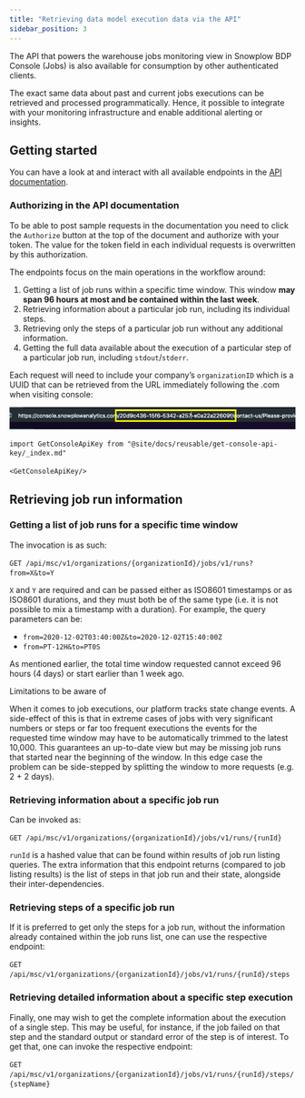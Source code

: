 ```yaml
---
title: "Retrieving data model execution data via the API"
sidebar_position: 3
---
```


The API that powers the warehouse jobs monitoring view in Snowplow BDP Console (Jobs) is also available for consumption by other authenticated clients.

The exact same data about past and current jobs executions can be retrieved and processed programmatically. Hence, it possible to integrate with your monitoring infrastructure and enable additional alerting or insights.

## Getting started

You can have a look at and interact with all available endpoints in the [API documentation](https://console.snowplowanalytics.com/api/msc/v1/docs/index.html?url=/api/msc/v1/docs/docs.yaml#/Jobs).

### Authorizing in the API documentation

To be able to post sample requests in the documentation you need to click the `Authorize` button at the top of the document and authorize with your token. The value for the token field in each individual requests is overwritten by this authorization.

The endpoints focus on the main operations in the workflow around:

1. Getting a list of job runs within a specific time window. This window **may span 96 hours at most and be contained within the last week**.
2. Retrieving information about a particular job run, including its individual steps.
3. Retrieving only the steps of a particular job run without any additional information.
4. Getting the full data available about the execution of a particular step of a particular job run, including `stdout`/`stderr`.

Each request will need to include your company’s `organizationID` which is a UUID that can be retrieved from the URL immediately following the .com when visiting console:

![](images/orgID.png)

```mdx-code-block
import GetConsoleApiKey from "@site/docs/reusable/get-console-api-key/_index.md"

<GetConsoleApiKey/>
```

## Retrieving job run information

### Getting a list of job runs for a specific time window

The invocation is as such:

`GET /api/msc/v1/organizations/{organizationId}/jobs/v1/runs?from=X&to=Y`

`X` and `Y` are required and can be passed either as ISO8601 timestamps or as ISO8601 durations, and they must both be of the same type (i.e. it is not possible to mix a timestamp with a duration). For example, the query parameters can be:

- `from=2020-12-02T03:40:00Z&to=2020-12-02T15:40:00Z`
- `from=PT-12H&to=PT0S`

As mentioned earlier, the total time window requested cannot exceed 96 hours (4 days) or start earlier than 1 week ago.

Limitations to be aware of

When it comes to job executions, our platform tracks state change events. A side-effect of this is that in extreme cases of jobs with very significant numbers or steps or far too frequent executions the events for the requested time window may have to be automatically trimmed to the latest 10,000. This guarantees an up-to-date view but may be missing job runs that started near the beginning of the window. In this edge case the problem can be side-stepped by splitting the window to more requests (e.g. 2 + 2 days).

### Retrieving information about a specific job run

Can be invoked as:

`GET /api/msc/v1/organizations/{organizationId}/jobs/v1/runs/{runId}`

`runId` is a hashed value that can be found within results of job run listing queries. The extra information that this endpoint returns (compared to job listing results) is the list of steps in that job run and their state, alongside their inter-dependencies.

### Retrieving steps of a specific job run

If it is preferred to get only the steps for a job run, without the information already contained within the job runs list, one can use the respective endpoint:

`GET /api/msc/v1/organizations/{organizationId}/jobs/v1/runs/{runId}/steps`

### Retrieving detailed information about a specific step execution

Finally, one may wish to get the complete information about the execution of a single step. This may be useful, for instance, if the job failed on that step and the standard output or standard error of the step is of interest. To get that, one can invoke the respective endpoint:

`GET /api/msc/v1/organizations/{organizationId}/jobs/v1/runs/{runId}/steps/{stepName}`

